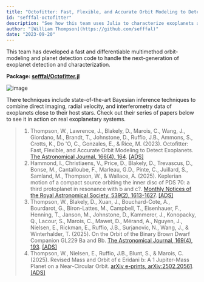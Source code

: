 ```yaml
---
title: "Octofitter: Fast, Flexible, and Accurate Orbit Modeling to Detect Exoplanets"
id: "sefffal-octofitter"
description: "See how this team uses Julia to characterize exoplanets and their orbits with state-of-the-art Bayesian inference techniques."
author: "[William Thompson](https://github.com/sefffal)"
date: "2023-09-20"
---
```


This team has developed a fast and differentiable multimethod orbit-modeling and planet detection code to handle the next-generation of exoplanet detection and characterization.

**Package: [sefffal/Octofitter.jl](https://github.com/sefffal/Octofitter.jl)**

![image](https://sefffal.github.io/Octofitter.jl/stable/assets/gallery.png)

 There techniques include state-of-the-art Bayesian inference techniques to combine direct imaging, radial velocity, and interferometry data of exoplanets close to their host stars. Check out their series of papers below to see it in action on real exoplanetary systems.


> 1. Thompson, W., Lawrence, J., Blakely, D., Marois, C., Wang, J., Giordano, M., Brandt, T., Johnstone, D., Ruffio, J.B., Ammons, S., Crotts, K., Do \'O, C., Gonzales, E., & Rice, M. (2023). Octofitter: Fast, Flexible, and Accurate Orbit Modeling to Detect Exoplanets. [The Astronomical Journal, 166(4), 164](https://iopscience.iop.org/article/10.3847/1538-3881/acf5cc). [[ADS]](https://ui.adsabs.harvard.edu/abs/2023AJ....166..164T/abstract)
> 2. Hammond, I., Christiaens, V., Price, D., Blakely, D., Trevascus, D., Bonse, M., Cantalloube, F., Marleau, G.D., Pinte, C., Juillard, S., Samland, M., Thompson, W., & Wallace, A. (2025). Keplerian motion of a compact source orbiting the inner disc of PDS 70: a third protoplanet in resonance with b and c?. [Monthly Notices of the Royal Astronomical Society, 539(2), 1613-1627](https://academic.oup.com/mnras/article/539/2/1613/8110708). [[ADS]](https://ui.adsabs.harvard.edu/abs/2025MNRAS.539.1613H/abstract)
> 3. Thompson, W., Blakely, D., Xuan, J., Bouchard-Cote, A., Bourdarot, G., Biron-Lattes, M., Campbell, T., Eisenhauer, F., Henning, T., Janson, M., Johnstone, D., Kammerer, J., Konopacky, Q., Lacour, S., Marois, C., Mawet, D., Mérand, A., Nguyen, J., Nielsen, E., Rickman, E., Ruffio, J.B., Surjanovic, N., Wang, J., & Winterhalder, T. (2025). On the Orbit of the Binary Brown Dwarf Companion GL229 Ba and Bb. [The Astronomical Journal, 169(4), 193](https://iopscience.iop.org/article/10.3847/1538-3881/adb4f2). [[ADS]](https://ui.adsabs.harvard.edu/abs/2025AJ....169..193T/abstract)
> 4. Thompson, W., Nielsen, E., Ruffio, J.B., Blunt, S., & Marois, C. (2025). Revised Mass and Orbit of ɛ Eridani b: A 1 Jupiter-Mass Planet on a Near-Circular Orbit. [arXiv e-prints, arXiv:2502.20561](https://arxiv.org/abs/2502.20561). [[ADS]](https://ui.adsabs.harvard.edu/abs/2025arXiv250220561T/abstract)

